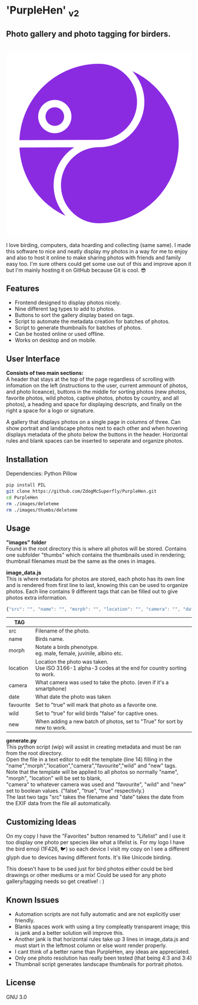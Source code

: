 # 'PurpleHen' <sub>v2</sub>
## Photo gallery and photo tagging for birders.

<p align="center"><br>
<img src="https://github.com/ZdogMcSuperfly/PurpleHen/blob/main/favicon.svg"></p>

I love birding, computers, data hoarding and collecting (same same). I made this software to nice and neatly display my photos in a way for me to enjoy and also to host it online to make sharing photos with friends and family easy too. I'm sure others could get some use out of this and improve apon it but I'm mainly hosting it on GitHub because Git is cool. 😎
## Features
- Frontend designed to display photos nicely.
- Nine different tag types to add to photos.
- Buttons to sort the gallery display based on tags.
- Script to automate the metadata creation for batches of photos.
- Script to generate thumbnails for batches of photos.
- Can be hosted online or used offline.
- Works on desktop and on mobile.

## User Interface
__Consists of two main sections:__<br>
A header that stays at the top of the page regardless of scrolling with infomation on the left (instructions to the user, current ammount of photos, and photo liceance), buttons in the middle for sorting photos (new photos, favorite photos, wild photos, captive photos, photos by country, and all photos), a heading and space for displaying descripts, and finally on the right a space for a logo or signature.

A gallery that displays photos on a single page in columns of three. Can show portrait and landscape photos next to each other and when hovering displays metadata of the photo below the buttons in the header. Horizontal rules and blank spaces can be inserted to seperate and organize photos.

## Installation
Dependencies: Python Pillow
```sh
pip install PIL
git clone https://github.com/ZdogMcSuperfly/PurpleHen.git
cd PurpleHen
rm ./images/deleteme
rm ./images/thumbs/deleteme
```
## Usage
__"images" folder__<br>
Found in the root directory this is where all photos will be stored. Contains one subfolder "thumbs" which contains the thumbnails used in rendering; thumbnail filenames must be the same as the ones in images.

__image_data.js__<br>
This is where metadata for photos are stored, each photo has its own line and is rendered from first line to last, knowing this can be used to organize photos. Each line contains 9 different tags that can be filled out to give photos extra information.
<br>
```js
{"src": "", "name": "", "morph": "", "location": "", "camera": "", "date": "", "favourite": "", "wild": "", "new": ""},
```
| TAG  ||
| ------------- | ------------- |
| src  | Filename of the photo. |
| name  | Birds name. |
| morph  | Notate a birds phenotype.<br> eg. male, female, juvinile, albino etc. |
| location  | Location the photo was taken.<br> Use ISO 3166-1 alpha-3 codes at the end for country sorting to work. |
| camera  | What camera was used to take the photo. (even if it's a smartphone)  |
| date  | What date the photo was taken |
| favourite  | Set to "true" will mark that photo as a favorite one.|
| wild  | Set to "true" for wild birds "false" for captive ones.|
| new  | When adding a new batch of photos, set to "True" for sort by new to work.|

__generate.py__<br>
This python script (wip) will assist in creating metadata and must be ran from the root directory.<br>Open the file in a text editor to edit the template (line 14) filling in the "name","morph","location","camera","favourite","wild" and "new" tags.<br>Note that the template will be applied to all photos so normally "name", "morph", "location" will be set to blank,<br>"camera" to whatever camera was used and "favourite", "wild" and "new" set to boolean values. ("false", "true", "true" respectivly.)<br>The last two tags "src" takes the filename and "date" takes the date from the EXIF data from the file all automatically.

## Customizing Ideas
On my copy I have the "Favorites" button renamed to "Lifelist" and I use it too display one photo per species like what a lifelist is.
For my logo I have the bird emoji (1F426, 🐦) so each device I visit my copy on I see a different glyph due to devices having different fonts. It's like Unicode birding.

This doesn't have to be used just for bird photos either could be bird drawings or other mediums or a mix! Could be used for any photo gallery/tagging needs so get creative! : )

## Known Issues
- Automation scripts are not fully automatic and are not explicitly user friendly.
- Blanks spaces work with using a tiny compleatly transparent image; this is jank and a better solution will improve this.
- Another jank is that horizontal rules take up 3 lines in image_data.js and must start in the leftmost column or else wont render properly.
- I cant think of a better name than PurpleHen, any ideas are appreciated.
- Only one photo resolution has really been tested (that being 4:3 and 3:4)
- Thumbnail script generates landscape thumbnails for portrait photos.

## License
GNU 3.0
